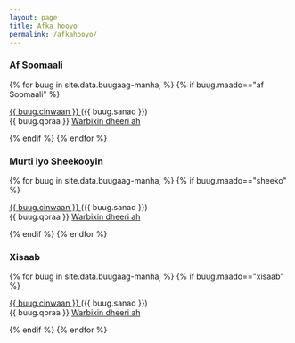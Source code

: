 ```yaml
---
layout: page
title: Afka hooyo
permalink: /afkahooyo/
---
```


### Af Soomaali
{% for buug in site.data.buugaag-manhaj %}
{% if buug.maado=="af Soomaali" %}
<div class="buugiiba" type="disc">

<div class="cinwaan"><a href="{{ buug.pdf }}"> {{ buug.cinwaan }} </a> <span class="sanad"> ({{ buug.sanad }}) </span> </div> 

<div class="qoraWarbixin">
<span class="qoraa">{{ buug.qoraa }} </span> <span class="warbixin"> <a href="{{ buug.handle }}"> Warbixin dheeri ah </a> </span> </div>
</div>

{% endif %}
{% endfor %}



### Murti iyo Sheekooyin
{% for buug in site.data.buugaag-manhaj %}
{% if buug.maado=="sheeko" %}
<div class="buugiiba" type="disc">
<div class="cinwaan"><a href="{{ buug.pdf }}"> {{ buug.cinwaan }} </a> <span class="sanad"> ({{ buug.sanad }}) </span></div>

<div class="qoraWarbixin">
<span class="qoraa">{{ buug.qoraa }} </span> <span class="warbixin"> <a href="{{ buug.handle }}"> Warbixin dheeri ah </a> </span> </div>
 </div>

{% endif %}
{% endfor %}



###  Xisaab
{% for buug in site.data.buugaag-manhaj %}
{% if buug.maado=="xisaab" %}
<div class="buugiiba" type="disc">
<div class="cinwaan"><a href="{{ buug.pdf }}"> {{ buug.cinwaan }} </a> <span class="sanad"> ({{ buug.sanad }}) </span></div>

<div class="qoraWarbixin">
<span class="qoraa">{{ buug.qoraa }} </span> <span class="warbixin"> <a href="{{ buug.handle }}"> Warbixin dheeri ah </a> </span> </div>
 </div>

{% endif %}
{% endfor %}

